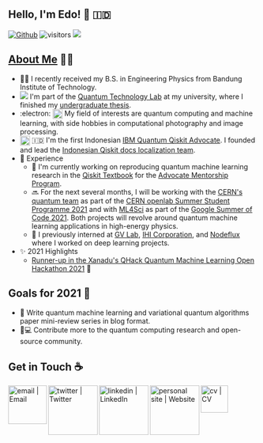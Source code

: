 ## Hello, I'm Edo! 👋 🇮🇩
[![Github](https://img.shields.io/github/followers/eraraya-ricardo?label=Follow&style=social)](https://github.com/eraraya-ricardo)
![visitors](https://visitor-badge.laobi.icu/badge?page_id=eraraya-ricardo.eraraya-ricardo)
![](https://github.com/eraraya-ricardo/profile-page/blob/master/assets/media/qp_mle_img.png)
## [About Me](https://eraraya-ricardo.me/) :man_technologist:
- :man_student: I recently received my B.S. in Engineering Physics from Bandung Institute of Technology.
- <img src="https://render.githubusercontent.com/render/math?math=|\Psi\text{>}"> I'm part of the [Quantum Technology Lab](http://qlab.itb.ac.id/index.html) at my university, where I finished my [undergraduate thesis](https://github.com/eraraya-ricardo/quantum_image_classifier).
- :electron: <img align="top" alt="dnn" width="20px" src="https://github.com/eraraya-ricardo/eraraya-ricardo/blob/main/dnn.png"> My field of interests are quantum computing and machine learning, with side hobbies in computational photography and image processing.
- <img align="center" alt="Qiskit" width="20px" src="https://upload.wikimedia.org/wikipedia/commons/5/51/Qiskit-Logo.svg"> 🇮🇩 I'm the first Indonesian [IBM Quantum Qiskit Advocate](https://qiskit.org/advocates/). I founded and lead the [Indonesian Qiskit docs localization team](https://github.com/qiskit-community/qiskit-translations).
- 📃 Experience
  - 🔭 I'm currently working on reproducing quantum machine learning research in the [Qiskit Textbook](https://qiskit.org/textbook/content/ch-ex/) for the [Advocate Mentorship Program](https://github.com/qiskit-community/qiskit-advocate-mentorship-program).
  - 🔜 For the next several months, I will be working with the [CERN's quantum team](https://openlab.cern/quantum) as part of the [CERN openlab Summer Student Programme 2021](https://openlab.cern/education) and with [ML4Sci](https://ml4sci.org/) as part of the [Google Summer of Code 2021](https://summerofcode.withgoogle.com/projects/#5612096894533632). Both projects will revolve around quantum machine learning applications in high-energy physics.
  - 💼 I previously interned at [GV Lab](http://web.tuat.ac.jp/~gvlab/), [IHI Corporation](https://www.ihi.co.jp/en/), and [Nodeflux](https://www.nodeflux.io/) where I worked on deep learning projects.
- ✨ 2021 Highlights
  - [Runner-up in the Xanadu's QHack Quantum Machine Learning Open Hackathon 2021](https://github.com/eraraya-ricardo/qhack-2021-openproject) 🥈

## Goals for 2021 🥅
- 📝 Write quantum machine learning and variational quantum algorithms paper mini-review series in blog format.
- 🔬💻 Contribute more to the quantum computing research and open-source community.

## Get in Touch ☕
[<img align="left" alt="email | Email" width="78px" src="https://img.shields.io/badge/Email-D14836?style=for-the-badge&logo=minutemailer&logoColor=white" />][email]
[<img align="left" alt="twitter | Twitter" width="100px" src="https://img.shields.io/badge/Twitter-1DA1F2?style=for-the-badge&logo=twitter&logoColor=white" />][twitter]
[<img align="left" alt="linkedin | LinkedIn" width="100px" src="https://img.shields.io/badge/LinkedIn-0077B5?style=for-the-badge&logo=linkedin&logoColor=white" />][linkedin]
[<img align="left" alt="personal site | Website" width="100px" src="https://img.shields.io/badge/Website-4A154B?style=for-the-badge&logo=data%3Aimage%2Fpng%3Bbase64%2CiVBORw0KGgoAAAANSUhEUgAAAJYAAACWCAMAAAAL34HQAAAANlBMVEVHcEz6%2Bvn6%2Bvn8%2FPvz8vL9%2FfzJycj%2B%2Fv39%2Ffzt7ez19fT7%2B%2Frw8O%2Fp6ejz8vLh4N%2F5%2Bfj%2F%2F%2F7gmrsTAAAAEXRSTlMAuoPPVvAG%2B%2BMjbKQ0F0UNkzVbfW0AAAkKSURBVHja7JeJuqMqEISFBpod%2Bv1f9o595zMwkRg8Zlb%2Fs6%2BWVQW0y83Nzc3N74Jx2csqpYpp%2BW1wXlikFdRQc%2FmlWnJcmCQBqUGLbJaVkmP5yZmpADLxpwroR3Rwy0oWIH%2Bed0kFS1QLexaQnkGrDOsC0iCjWT5P5My%2Bq4pA%2B2hZWJclIhtU%2BnB6sVpaCWm76oDa%2FAaC%2F6SwGDQxgsujRqoa5R5Z1weFxaqJGBsPvGIC51jpO6A%2B0f4kNxWoul6NwGrWvxPb1yJfXqrciODLOaAj0LN82ywEd61VVdMGrP%2B7BDpG561eW5LLdbRWkVbdtUY0dyC6neOq6hevqSGYLpkB418W8ZoA%2B43cxsaAIxDZWkkt9oogo6AOyRHSu4B7Xh5algtrxUBaL2PpbeROE7F%2BsWDK7qx5U%2Bl99Bp6gt0j4Cxe045ZWdMEwewtXOEuVEVsVqAZdG7sukIXqzpvVm8XXaVLPV9ezpvFdu2eVSKdkyU09dj1BqMmOmGXpB6Eswekib5XFrpJZW4xdneDX5tYTYnyoQzzxJ41zh4hqJNGFWe2T6MPFrnwpe%2Fu3FavkJ2D2viU5uQZb9s7Mk5JYVF2U90E6Ln0CME3j44lSoApXVmvXtecWv9YZ0Y6gTDrJJmTeeptmDgeExDTKWNMDMLqOas0CFme1pJtjHyD7sxjZcqZvnbZy1Uc4pEeC6J6FVP%2F96wJm0FpIsIGtMKzaS0lxay8rEIAWKsfWGtBiFClV9H1grikFTR1iDIRYQeShqD2fF2MKSm5uJL5vXMpFTN4eBK2d3gmRjnefErmRGYxLsfxlvfGahyP6Zg5Xg1B%2BuzeE8dZK1%2BFRWHGp2ldjhkdLpAeRnKXpc%2FRpfIcGAfruHq8Mh7HqR8eToeMTuLw%2FGSB%2Bv96hyq%2F4b2XKzUEAfDjQkX16n8fej8ymvzr8xCb98OkEoxHn3Nm8V8qpNPwPhDonF2m0kG1zqL7cs21K9pXp5qg86B6daLW%2BT2LkTOj1vx%2FsO71QCMHRN6lv4I6%2BP9%2FCFn9jiwWf0P0ouk3RC%2F295R1u3W7dbv1FrdbNtQQtm%2Fgt68q%2FMeOmSi5EcJAtJhhzKzwwf9%2FbSx3zfNQ1bmTOq1kDxYBop%2B0C9C50sL7aRszlWeL%2FraeWniXhneOfS9daBm1dNrrU6s27j5cQOjnEHZ%2B0OE4Sx%2Fn08dKi7e44279KFYtDmt1emb72gmC0zhLn6ceHLoVJEPPR9AxvdffGyEz1ObWOB9RM8b3ljvzYAtPA9rRKe7B%2FrCQ9uyIuDVR%2BNxCEqnJq8XCsnx%2F5qJAOGB2vPn%2BxC0DYR3uWRD3asGFRVE6lyU1Zi6dRdOCIE8M%2BRmLdw7pChJvoxZc2vHthQ3msgDDgkDkTYb0C8CwdvKO9GbCQYdRC4kyEHH4eqsb7gZSCCRlvt4RNNyzQScVU%2Bb79ciAVuFp1IKLXFLzuhzBbJQwdpAtB4dI7yFvc4duO7WcdboEK0HcqwWXg8NI8e5NE7krNxr2XKMkumwxDJvrYCSEzkoQ%2F45a8tH6kUReG1ktfrjUJu%2Fbnt7XnA%2BRJ2sjvY%2F82NcbK0HcqAWXVFrJsh3YW3W3ampIydLaXUw3kmw2BaI1ahNpTxy1sFR6aIqKSjslbLgUMV5SJcYa4gq3qFKGVOqGuFELLv00Znu1gqEYYQ%2BJWZQlwzJ8w10UXeZLsBejluESZ4WPjXku903JQk1VV7UqBbGWmBK1GeJGLSXIdtVQVU%2B2HENxua1KliMFs%2BUfyjTPrvzQSqs29lO1hCCTJQ6mUR6UsOPSs39hbBEcZ6l6yf6k1l74OsS9WnBJpUeuRvVQwp5LLKKmVg2q1r37pbeoKRUNcaeW0omizdbjptZ3uYgx3mo5e%2FF95cfRus1V69WCyyWBo%2Fv3XvL4qwvjKu%2F40aMgjJv19mpxolnQnZaxVtQ%2FphOLrdqpHwEMca%2FWfsWZExslbLjQj7dnSD8ZUR7G26oFt9v%2B%2FoUBUWeVQzyPxrZqzWwSIH7xntinZFo8w9mbqQOi3sbkXT1xr9YetdbOja8%2BzTJU%2F9M7aoHSsxFmTvojajBbwfs%2F36obn37g0T5vEH9hH7U%2Ban3C%2BtbOeS42rMJgVCwhCQy8%2F8t2xLmNlUExse8%2BPzsZirzOZ0d%2FQxzw3xLYgq9Q352j%2F%2Fd7oDUvuIhuybyBAEBt5gUZekjXFzjvobBboAe70x6hd40FC3PP0InfFA6I%2B3%2B9D1NnskMG3sxy21lNqlsaMcawEr8Y%2Fn21WHPLdTOdlGOXmrXivS8lf1NK8V7Etqv9M7jaFn5HOjOSPxzEZv1FkwLcmm9w4%2BJKebHJUdAyzJxXhot7fd2ZnWmyx3hDqJy9Ta51EhwCA%2FRugaBan1EQcFFZib4JPq5wBZckg%2Ba6U5zXehIrVr7wvuTMT63FWp45i6HAGJnu%2Fc68POqda2ETBeW1xS9CIOdMuiieFX8zPBuMInFrkDOq0steknEhDgm6tBqO9X7Rgqr3QWq6jql5Bo1XAxoj0L25fPPdQ4FhkN0lG8rbP%2BSbtvH3kFZJauta1zWtancGHoTxzku%2FVMHew7Xy%2FyMpM30pKVXYxU8jqCyJon5GvJPoKgDKeokfnN0I0jidxiDdUVW3HUS2vTRq3303yNsx6cfee4jED%2FfH4nyIXig%2BTezQbEJEEwzPbeDjdrWZRA3l5%2BbobBwwu85%2FGKc9PY2LrR4VTuzfr%2BwtFtP8qAbWi3i8unozibYeEjFV5St7o0f3EwkW4S3Y3G%2FJvt4V5clikRyQ9I66gPEuI9jH1CdnSgXeB4V079qTfqXy2LNMPjCErs9xeWwbo1Vn4cfG0IHVRgoMb2Oq91NwHuEw0Lv7B1U2Dn4KoemXoxwKt6C3saaxwgIf1FIdTTFx07wGkopBdEcmu8AJVO%2Fi9t0L3B9XFDX40DKcxCIubsorm%2B6ocNNJKGU4kcWbcC3m%2FnoFwdulHbWMcCpYS6I1Q64PARrnf3LswQn%2FaW%2BQuo6rCj3bwOuWSVAnx6eDWVJj9cqdDU7q2uzM7KXEPMgMF7Akehp6r1zhJMYv20L8glSYG%2BGvBpdcvC9c4e8Iwn%2BW%2F%2Fmf%2F%2FmfT1tr0rbhuMMEAAAAAElFTkSuQmCC" />][personal site]
[<img align="left" alt="cv | CV" width="55px" src="https://img.shields.io/badge/CV-8964bd?style=for-the-badge&logo=data%3Aimage%2Fpng%3Bbase64%2CiVBORw0KGgoAAAANSUhEUgAAAGQAAABkCAQAAADa613fAAAABGdBTUEAALGPC%2FxhBQAAACBjSFJNAAB6JQAAgIMAAPn%2FAACA6QAAdTAAAOpgAAA6mAAAF2%2BSX8VGAAAACXBIWXMAAAsTAAALEwEAmpwYAAAAB3RJTUUH5QYBADIcRNC6agAAAAJiS0dEAP%2BHj8y%2FAAAEqElEQVR42u3cW2gcVRgH8H96STBob5JeqGBJH9paLFSxWEQTBBUEwdr2pdK%2BFA2IqS%2FpgyASxAeFYqhIn6K1l9x88KnxwTbVxiixYNo0G6lpzc00e8leZrIzs7Mz55zPh0YNzao7mz2bs3rO%2F21g9uPHmXPm7JndAQK2DhAsxDZ67SIqYiJassT8i2atjSK1LhAsRGq887QEzXudisM48wejnZamHS8K5PxSM4iaigD5YukZxYCcU4GxeMhZNRiLhShxUS0e0qYOYzGQz1ViFA7pUotRKKRDNUZhkNMSGSLOLvmn3BN%2BK%2B8XtmQIgyOFIVz%2FrP3kdDWBACTWZF5il6VCDMTXeW1FZ1he00RVFhF0owf9SEAgVeO3kpAGITivCl5siPfB1eUp2PhsrkoIBBuJdaxbJuRYsRl80NicRmpBJR%2F2MyIpD9Ioit0fzYT3F1S6gDsYr2IXygYiXPdFhuGctQjeu2UD4aaxJ52z1rcg2A2ibHokbT2VQVeOWuMguI3lM0a4e5jg5qh1EQT%2F4zIa7P65n5ZPoXdBfxhIbeDXywgi4k6dACE0r04UoyBkG4mVEYSI91pbGMYQw9sAuuEgDoJbJyZl3hAlQIj4ZWcPwYeJJCwIjK50XxEjeZ6sEoRI3PFbMs%2BZW5MPpbe7%2B1mbmM37VLUgRETC4VP8Vx4WXqDT1IGIuBgQ8XuOTfBBYZURRIS9j%2BwnjNWZffMXiHzI2m086Lzgd%2BSBUQHCvnb2Ai6SGFrhn%2FkTJ7JvEVJgGKt0D%2FBh1SHCO51azzCOGdhwYdayL0VaMDHjnYitSmIIWURBSD%2FKvlMa4ndG1jog%2FIi7Wxoe4vfbT1v77d3jK9PIAACG8SEI5g4%2BoCyEX0%2FXZsDQOvfJg2BIwQODiyiSeHPu%2BFcACJnn750MFIGIrHuYQBjMo%2BYopvFphdeiJIT1zqxJ4HaeVZPIIL1LTCsI8Zrubvzk15rxG4ZXsE7lIMJ09mZxI1BdQvYN5SD8lrHZCFS3Bx6cZ4WjGuRqanUiUN1ryCKzSyRUu7QG0mstpALFQ%2FZxSqkGyXjvmDuTO4LEeuyvJYxKN0TGZ3iER%2FNO5B%2F2HNX7PlJg0xAN0RANCQjhYd4neuWH9%2FGwRIiYdOrD1UYJEq6268SENAi7Mlxlg5UgDkKV%2FBt5PZLMvMa30Xb54dsyR3MsHIs3RoRLUYqUIFHh6llLQzREQzRk%2FiLF4bb8SN5FEVb2vdl6o86ol5y62fpsc47nJUVbonx%2Fu9qEAVNyDJgYu4%2F3SoPwkfROVBxadkRyDi1DhfUIvylxjPCQ2%2Bm2lyCdPKRnLQ3REA3RkP8cRLA%2BdpK3yA87yfqIS4PwkLmFUJqYD%2FMb0iCsP7yKlYThY%2BoB9oM0iHC9U%2FwgHZAfftD7JMc%2BSlEHOydWgnA9a2mIhmiIhsy%2Fk5hsxP8laNitQH%2FSkw8REWdfdGN4U9DENrkNef6ytzQQduVa5TQmAyeG6Ho2olaPvDxVM1YzHihjNdMbFOsRImH4P%2FtDfihQhthNxcaInn41REM0REM05P8IOaYc5HhhkKOqQbyGAiA2Zmv9SyV9Odu%2Fvbqtx9j6969u%2Bx0SW%2FQu7oBRYQAAACV0RVh0ZGF0ZTpjcmVhdGUAMjAyMS0wNi0wMVQwMDo1MDoyOCswMDowMCidfegAAAAldEVYdGRhdGU6bW9kaWZ5ADIwMjEtMDYtMDFUMDA6NTA6MjgrMDA6MDBZwMVUAAAAAElFTkSuQmCC" />][cv]




[twitter]: https://twitter.com/eraraya_ricardo
[linkedin]: https://www.linkedin.com/in/eraraya-ricardo/
[email]: mailto:erarayaricardo.m@students.itb.ac.id
[personal site]: https://eraraya-ricardo.me/
[cv]: https://raw.githubusercontent.com/eraraya-ricardo/profile-page/master/static/uploads/cv.pdf


<!---
https://img.shields.io/badge/CV-8964bd?style=for-the-badge
[<img align="left" alt="email | Email" width="30px" src="https://www.svgrepo.com/show/32285/email.svg" />][email]
[<img align="left" alt="linkedin | LinkedIn" width="30px" src="https://cdn.jsdelivr.net/npm/simple-icons@v3/icons/linkedin.svg" />][linkedin]
[<img align="left" alt="twitter | Twitter" width="30px" src="https://cdn.jsdelivr.net/npm/simple-icons@3.13.0/icons/twitter.svg" />][twitter]
[<img align="left" alt="personal page | Website" width="30px" src="https://pic.onlinewebfonts.com/svg/img_529063.png" />][personal page]
--->

<!---
Image credit:
CV/resume png source: https://pngtree.com/freepng/vector-resume-icon_4260240.html, designed by Grafix Point.
--->
